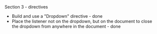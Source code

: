 Section 3 - directives

- Build and use a "Dropdown" directive - done
- Place the listener not on the dropdown, but on the document to close the dropdown from anywhere in the document - done

